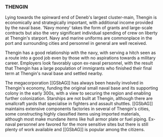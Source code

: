 ### THENGIN

Lying towards the spinward end of Deneb's largest cluster-main, Thengin is economically and strategically important, with additional income provided by the naval base. 'Navy money' takes the form of grants and large-scale contracts but also the very significant individual spending of crew on liberty at Thengin's starport. Navy and marine uniforms are commonplace in the port and surrounding cities and personnel in general are well received.

Thengin has a good relationship with the navy, with serving a hitch seen as a route into a good job even by those with no aspirations towards a military career.  Employers look favorably upon ex-naval personnel, with the result that Thengin has a large population of immigrants who finished their final term at Thengin's naval base and settled nearby.

The megacorporation [[GSbAG]] has always been heavily involved in Thengin's economy, funding the original small naval base and its supporting colony in the early 300s, with a view to securing the region and enabling further colonization. Starships are not built at Thengin, although there are smallcraft yards that specialise in fighters and assault shuttles. [[GSbAG]] maintains extensive components factories in several of Thengin's cities, some constructing highly classified items using imported materials, although most make mundane items like hull armor plate or fuel piping. Ex-naval personnel are favored for the more sensitive sites but there is still plenty of work available and [[GSbAG]] is popular among the citizens.